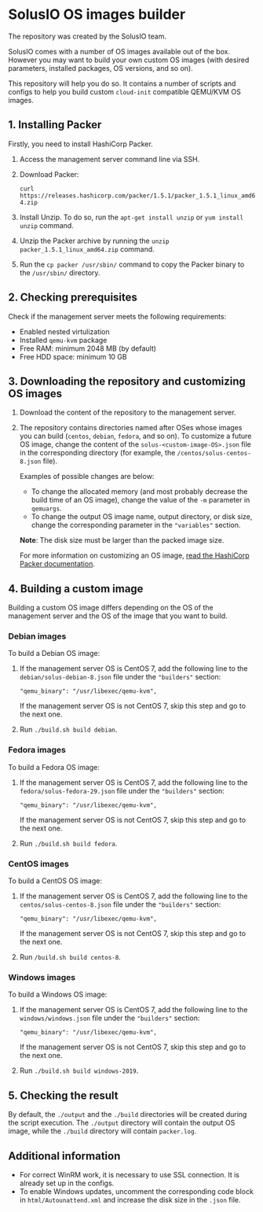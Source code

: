 # SolusIO OS images builder

The repository was created by the SolusIO team. 

SolusIO comes with a number of OS images available out of the box.
However you may want to build your own custom OS images (with desired parameters, installed packages, OS versions, and so on).

This repository will help you do so. It contains a number of scripts and configs 
to help you build custom `cloud-init` compatible QEMU/KVM OS images.


## 1. Installing Packer

Firstly, you need to install HashiCorp Packer.

1. Access the management server command line via SSH.
2. Download Packer:

   `curl https://releases.hashicorp.com/packer/1.5.1/packer_1.5.1_linux_amd64.zip`

3. Install Unzip. To do so, run the `apt-get install unzip` or `yum install unzip` command.
4. Unzip the Packer archive by running the `unzip packer_1.5.1_linux_amd64.zip` command.
5. Run the `cp packer /usr/sbin/` command to copy the Packer binary to the `/usr/sbin/` directory.

## 2. Checking prerequisites

Check if the management server meets the following requirements:

- Enabled nested virtulization
- Installed `qemu-kvm` package
- Free RAM: minimum 2048 MB (by default)
- Free HDD space: minimum 10 GB 

## 3. Downloading the repository and customizing OS images

1. Download the content of the repository to the management server.
2. The repository contains directories named after OSes whose images you can build (`centos`, `debian`, `fedora`, and so on).
   To customize a future OS image, change the content of the `solus-<custom-image-OS>.json` file in the corresponding directory
   (for example, the `/centos/solus-centos-8.json` file).

   Examples of possible changes are below: 

   - To change the allocated memory (and most probably decrease the build time of an OS image),
     change the value of the `-m` parameter in `qemuargs`. 
   - To change the output OS image name, output directory, or disk size, change the corresponding parameter in the `"variables"` section.

   **Note**: The disk size must be larger than the packed image size.

   For more information on customizing an OS image, [read the HashiCorp Packer documentation](https://www.packer.io/docs/index.html).

## 4. Building a custom image

Building a custom OS image differs depending on the OS of the management server 
and the OS of the image that you want to build.

### Debian images

To build a Debian OS image:

1. If the management server OS is CentOS 7, add the following line to the `debian/solus-debian-8.json` file under the `"builders"` section:

   `"qemu_binary": "/usr/libexec/qemu-kvm",`

   If the management server OS is not CentOS 7, skip this step and go to the next one.

2. Run `./build.sh build debian`.

### Fedora images

To build a Fedora OS image:

1. If the management server OS is CentOS 7, add the following line to the `fedora/solus-fedora-29.json` file under the `"builders"` section:

   `"qemu_binary": "/usr/libexec/qemu-kvm",`

   If the management server OS is not CentOS 7, skip this step and go to the next one.

2. Run `./build.sh build fedora`.

### CentOS images

To build a CentOS OS image:

1. If the management server OS is CentOS 7, add the following line to the `centos/solus-centos-8.json` file under the `"builders"` section:

   `"qemu_binary": "/usr/libexec/qemu-kvm",`

   If the management server OS is not CentOS 7, skip this step and go to the next one.

2. Run `/build.sh build centos-8`.

### Windows images

To build a Windows OS image:

1. If the management server OS is CentOS 7, add the following line to the `windows/windows.json` file under the `"builders"` section:

   `"qemu_binary": "/usr/libexec/qemu-kvm",`

   If the management server OS is not CentOS 7, skip this step and go to the next one.

2. Run `./build.sh build windows-2019`.

## 5. Checking the result

By default, the `./output` and the `./build` directories will be created during the script execution.
The `./output` directory will contain the output OS image, while the `./build` directory will contain
`packer.log`.

## Additional information

- For correct WinRM work, it is necessary to use SSL connection. It is already set up in the configs.
- To enable Windows updates, uncomment the corresponding code block in `html/Autounattend.xml` and 
  increase the disk size in the `.json` file.




